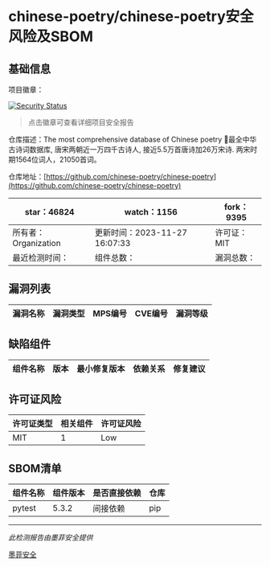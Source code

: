 # chinese-poetry/chinese-poetry安全风险及SBOM

## 基础信息

项目徽章：

[![Security Status](https://www.murphysec.com/platform3/v31/badge/1786473238656368641.svg)](https://www.murphysec.com/console/report/1712183919016460288/1786473238656368641)

> 点击徽章可查看详细项目安全报告

仓库描述：The most comprehensive database of Chinese poetry 🧶最全中华古诗词数据库,  唐宋两朝近一万四千古诗人,  接近5.5万首唐诗加26万宋诗.  两宋时期1564位词人，21050首词。

仓库地址：[https://github.com/chinese-poetry/chinese-poetry](https://github.com/chinese-poetry/chinese-poetry)

| star：46824 | watch：1156 | fork：9395 |
| ----------- | -------------- | ------------ |
| 所有者：Organization | 更新时间：2023-11-27 16:07:33 | 许可证：MIT |
| 最近检测时间： | 组件总数： | 漏洞总数： |




## 漏洞列表

| 漏洞名称 | 漏洞类型 | MPS编号 | CVE编号 | 漏洞等级 |
| ------- | ------ | ------- | ------ | ----- |





## 缺陷组件

| 组件名称 | 版本 | 最小修复版本 | 依赖关系 | 修复建议 |
| -------- | ---- | ------------ | -------- | -------- |





## 许可证风险

| 许可证类型 | 相关组件 | 许可证风险 |
| ---------- | -------- | ---------- |
|MIT|1|Low|




## SBOM清单

| 组件名称 | 组件版本 | 是否直接依赖 | 仓库 |
| -------- | -------- | ------------ | ---- |
|pytest|5.3.2|间接依赖|pip|


------

*此检测报告由墨菲安全提供*

[墨菲安全](www.murphysec.com)